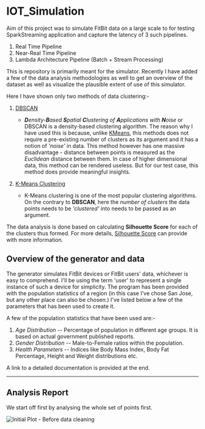 # IOT_Simulation

Aim of this project was to simulate FitBit data on a large scale to for testing SparkStreaming
application and capture the latency of 3 such pipelines.

1. Real Time Pipeline
2. Near-Real Time Pipeline
3. Lambda Architecture Pipeline (Batch + Stream Processing)

This is repository is primarily meant for the simulator. Recently I have added a few of the 
data analysis methodologies as well to get an overview of the dataset as well as visualize
the plausible extent of use of this simulator.

Here I have shown only two methods of data clustering:-
1. [DBSCAN](https://en.wikipedia.org/wiki/DBSCAN)
    * ***D**ensity-**B**ased **S**patial **C**lustering of **A**pplications with **N**oise* or DBSCAN is a density-based
    clustering algorithm. The reason why I have used this is because, unlike 
    [KMeans](https://en.wikipedia.org/wiki/K-means_clustering), this methods does not require a
    pre-existing number of clusters as its argument and it has a notion of *'noise'* in data.
    This method however has one massive disadvantage - distance between points is measured as the 
    *Euclidean* distance between them. In case of higher dimensional data, this method can be 
    rendered useless. But for our test case, this method does provide meaningful insights.

2. [K-Means Clustering](https://en.wikipedia.org/wiki/K-means_clustering)
    * K-Means clustering is one of the most popular clustering algorithms. On the contrary to 
    **DBSCAN**, here the *number of clusters* the data points needs to be *'clustered'* into
    needs to be passed as an argument.

The data analysis is done based on calculating **Silhouette Score** for each of the clusters
thus formed. For more details,
[Silhouette Score](http://scikit-learn.org/stable/modules/generated/sklearn.metrics.silhouette_score.html#sklearn.metrics.silhouette_score)
can provide with more information.


## Overview of the generator and data

The generator simulates FitBit devices or FitBit users' data, whichever is easy to comprehend.
I'll be using the term 'user' to represent a single instance of such a device for simplicity.
The program has been provided with the population statistics of a region (in this case I've chose San
Jose, but any other place can also be chosen.) I've listed below a few of the parameters that
has been used to create it.

A few of the population statistics that have been used are:-
1. *Age Distribution* -- Percentage of population in different age groups. It is based on actual
government published reports.
2. *Gender Distribution* -- Male-to-Female ratios within the population.
3. *Health Parameters* -- Indices like Body Mass Index, Body Fat Percentage, Height and Weight
distributions etc.


A link to a detailed documentation is provided at the end.

-------------------


## Analysis Report

We start off first by analysing the whole set of points first.

![Initial Plot - Before data cleaning](https://github.com/sarkaraj/IOT_Simlutaion/blob/master/output/images/1_user_history_2017-04-27%2021:18:01_allpoints%20copy.png)
